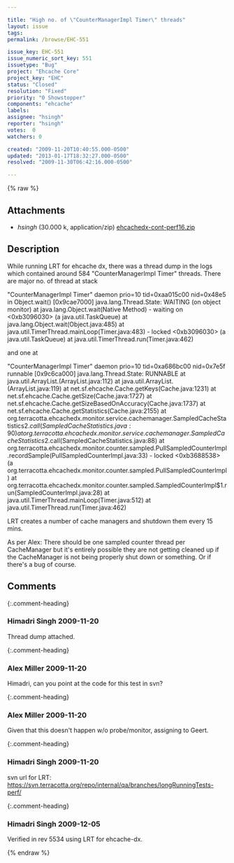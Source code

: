 ```yaml
---

title: "High no. of \"CounterManagerImpl Timer\" threads"
layout: issue
tags: 
permalink: /browse/EHC-551

issue_key: EHC-551
issue_numeric_sort_key: 551
issuetype: "Bug"
project: "Ehcache Core"
project_key: "EHC"
status: "Closed"
resolution: "Fixed"
priority: "0 Showstopper"
components: "ehcache"
labels: 
assignee: "hsingh"
reporter: "hsingh"
votes:  0
watchers: 0

created: "2009-11-20T10:40:55.000-0500"
updated: "2013-01-17T18:32:27.000-0500"
resolved: "2009-11-30T06:42:16.000-0500"

---
```




{% raw %}


## Attachments

* <em>hsingh</em> (30.000 k, application/zip) [ehcachedx-cont-perf16.zip](/attachments/EHC/EHC-551/ehcachedx-cont-perf16.zip)




## Description

<div markdown="1" class="description">

While running LRT for ehcache dx, there was a thread dump in the logs which contained around 584 "CounterManagerImpl Timer" threads. There are major no. of thread at stack

"CounterManagerImpl Timer" daemon prio=10 tid=0xaa015c00 nid=0x48e5 in
Object.wait() [0x9cae7000]
   java.lang.Thread.State: WAITING (on object monitor)
	at java.lang.Object.wait(Native Method)
	- waiting on <0xb3096030> (a java.util.TaskQueue)
	at java.lang.Object.wait(Object.java:485)
	at java.util.TimerThread.mainLoop(Timer.java:483)
	- locked <0xb3096030> (a java.util.TaskQueue)
	at java.util.TimerThread.run(Timer.java:462)

and one at

"CounterManagerImpl Timer" daemon prio=10 tid=0xa686bc00 nid=0x7e5f runnable [0x9c6ca000]
   java.lang.Thread.State: RUNNABLE
	at java.util.ArrayList.<init>(ArrayList.java:112)
	at java.util.ArrayList.<init>(ArrayList.java:119)
	at net.sf.ehcache.Cache.getKeys(Cache.java:1231)
	at net.sf.ehcache.Cache.getSize(Cache.java:1727)
	at net.sf.ehcache.Cache.getSizeBasedOnAccuracy(Cache.java:1737)
	at net.sf.ehcache.Cache.getStatistics(Cache.java:2155)
	at org.terracotta.ehcachedx.monitor.service.cachemanager.SampledCacheStatistics$2.call(SampledCacheStatistics.java:90)
	at org.terracotta.ehcachedx.monitor.service.cachemanager.SampledCacheStatistics$2.call(SampledCacheStatistics.java:88)
	at org.terracotta.ehcachedx.monitor.counter.sampled.PullSampledCounterImpl.recordSample(PullSampledCounterImpl.java:33)
	- locked <0xb3688538> (a org.terracotta.ehcachedx.monitor.counter.sampled.PullSampledCounterImpl)
	at org.terracotta.ehcachedx.monitor.counter.sampled.SampledCounterImpl$1.run(SampledCounterImpl.java:28)
	at java.util.TimerThread.mainLoop(Timer.java:512)
	at java.util.TimerThread.run(Timer.java:462)

LRT creates a number of cache managers and shutdown them every 15 mins.

As per Alex:
There should be one sampled counter thread per CacheManager but it's entirely possible they are not getting cleaned up if the CacheManager is not being properly shut down or something.  Or if there's a bug of course.  

</div>

## Comments


{:.comment-heading}
### **Himadri Singh** <span class="date">2009-11-20</span>

<div markdown="1" class="comment">

Thread dump attached.

</div>


{:.comment-heading}
### **Alex Miller** <span class="date">2009-11-20</span>

<div markdown="1" class="comment">

Himadri, can you point at the code for this test in svn?

</div>


{:.comment-heading}
### **Alex Miller** <span class="date">2009-11-20</span>

<div markdown="1" class="comment">

Given that this doesn't happen w/o probe/monitor, assigning to Geert.

</div>


{:.comment-heading}
### **Himadri Singh** <span class="date">2009-11-20</span>

<div markdown="1" class="comment">

svn url for LRT: https://svn.terracotta.org/repo/internal/qa/branches/longRunningTests-perf/

</div>


{:.comment-heading}
### **Himadri Singh** <span class="date">2009-12-05</span>

<div markdown="1" class="comment">

Verified in rev 5534 using LRT for ehcache-dx.

</div>



{% endraw %}
